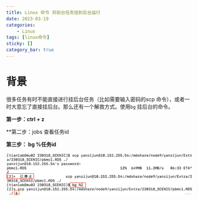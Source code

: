 ```yaml
---
title: Linux 命令 将前台任务挂到后台运行
date: 2023-03-19
categories: 
	- Linux
tags: [linux命令]
sticky: []
category_bar: true
---
```


# 背景
   很多任务有时不能直接进行挂后台任务（比如需要输入密码的scp 命令），或者一时大意忘了直接挂后台。那么还有一个解救方式。使用`bg`  挂后台的命令。
   
**第一步：ctrl + z**

**第二步：jobs  查看任务id

**第三步： bg %任务id**

![](source/assets/img/微信图片_20230319125819.png)